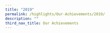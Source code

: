 ```yaml
---
title: "2019"
permalink: /highlights/Our-Achievements/2019/
description: ""
third_nav_title: Our Achievements
---
```

